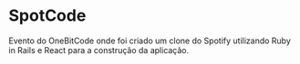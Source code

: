 # SpotCode

Evento do OneBitCode onde foi criado um clone do Spotify utilizando Ruby in Rails e React para a construção da aplicação.
